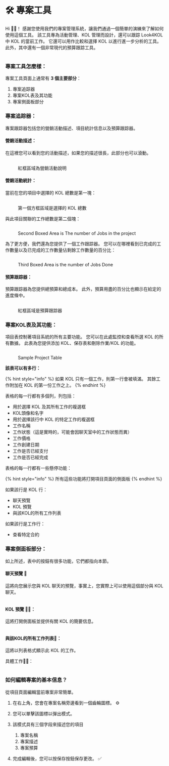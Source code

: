 # 🛠 專案工具

Hi 👋🏻！ 感謝您使用我們的專案管理系統，讓我們通過一個簡單的演練來了解如何使用這個工具。 該工具專為活動管理、KOL 管理而設計，還可以跟踪 Look4KOL 中 KOL 的當前工作。 它還可以用作比較和選擇 KOL 以進行進一步分析的工具。 此外，其中還有一個非常現代的預算跟踪工具。

<figure><img src="../.gitbook/assets/ezgif.com-video-to-gif.gif" alt=""><figcaption></figcaption></figure>

### 專案工具怎麼樣：

專案工具頁面上通常有 **3 個主要部分**：&#x20;

1. 專案追踪器
2. 專案KOL表及其功能
3. 專案側面板部分

### 專案追踪器：

專案跟踪器包括您的營銷活動描述、項目統計信息以及預算跟踪器。



#### 營銷活動描述：

在這裡您可以看到您的活動描述，如果您的描述很長，此部分也可以滾動。

<figure><img src="../.gitbook/assets/image (6) (1).png" alt=""><figcaption><p>紅框區域為營銷活動說明</p></figcaption></figure>

#### 營銷活動統計：

當前在您的項目中選擇的 KOL 總數是第一塊：

<figure><img src="../.gitbook/assets/image (4).png" alt=""><figcaption><p>第一個方框區域是選擇的 KOL 總數</p></figcaption></figure>

與此項目關聯的工作總數是第二個塊：

<figure><img src="../.gitbook/assets/image (7).png" alt=""><figcaption><p>Second Boxed Area is The number of Jobs in the project</p></figcaption></figure>

為了更方便，我們還為您提供了一個工作跟踪器。 您可以在哪裡看到已完成的工作數量以及已完成的工作數量佔剩餘工作數量的百分比：

<figure><img src="../.gitbook/assets/image (6).png" alt=""><figcaption><p>Third Boxed Area is the number of Jobs Done</p></figcaption></figure>

#### 預算跟踪器：

預算跟踪器為您提供總預算和總成本。 此外，預算用盡的百分比也顯示在給定的進度條中。

<figure><img src="../.gitbook/assets/image (8).png" alt=""><figcaption><p>紅框區域是預算跟踪器</p></figcaption></figure>

### 專案KOL表及其功能：

項目表控制著項目系統的所有主要功能。 您可以在此處監控和查看所選 KOL 的所有數據。 此表為您提供添加 KOL、保存表和刪除作業/KOL 的功能。

<figure><img src="../.gitbook/assets/image (2) (2).png" alt=""><figcaption><p>Sample Project Table</p></figcaption></figure>

**該表可以有多行：**

{% hint style="info" %}
如果 KOL 只有一個工作，則第一行會被填滿。 其餘工作附加在 KOL 的第一份工作之上。
{% endhint %}

表格的每一行都有多個列，列包括：

* 用於選擇 KOL 及其所有工作的複選框
* KOL頭像和名字
* 用於選擇該行中 KOL 的特定工作的複選框
* 工作名稱
* 工作狀態（這是實時的，可能會因聊天室中的工作狀態而異）
* 工作價格
* 工作創建日期
* 工作是否已經支付
* 工作是否已經完成

表格的每一行都有一些懸停功能：

{% hint style="info" %}
所有這些功能將打開項目頁面的側面板
{% endhint %}

&#x20;如果該行是 KOL 行：

* 聊天預覽
* KOL 預覽
* 與該KOL的所有工作列表

如果該行是工作行：

* 查看特定合約

### 專案側面板部分：

如上所述，表中的按鈕有很多功能，它們都指向本節。

#### 聊天預覽 💬

這將向您展示您與 KOL 聊天的預覽，事實上，您實際上可以使用這個部分與 KOL 聊天。

<figure><img src="../.gitbook/assets/image (9).png" alt=""><figcaption></figcaption></figure>

#### KOL 預覽 👧🏻：

這將打開側面板並提供有關 KOL 的簡要信息。

<figure><img src="../.gitbook/assets/image (5) (1).png" alt=""><figcaption></figcaption></figure>

#### 與該KOL的所有工作列表📑：

這將以列表格式顯示此 KOL 的工作。

具體工作✍🏻：

<figure><img src="../.gitbook/assets/image (3).png" alt=""><figcaption></figcaption></figure>

### 如何編輯專案的基本信息？

從項目頁面編輯當前專案非常簡單。

1. 在右上角，您會在專案名稱旁邊看到一個齒輪圖標。 ⚙
2. 您可以單擊該圖標以彈出模式。
3.  該模式具有三個字段來描述您的項目

    1. 專案名稱
    2. 專案描述
    3. 專案預算


4. 完成編輯後，您可以按保存按鈕保存更改。 ✅

&#x20;

&#x20;
